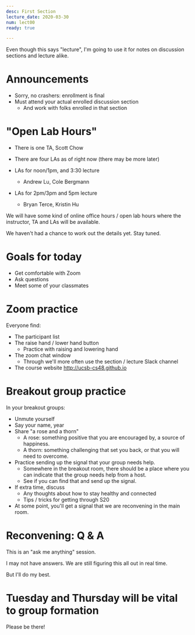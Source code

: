 ```yaml
---
desc: First Section
lecture_date: 2020-03-30
num: lect00
ready: true

---
```


Even though this says "lecture", I'm going to use it for
notes on discussion sections and lecture alike.

# Announcements

* Sorry, no crashers: enrollment is final
* Must attend your actual enrolled discussion section
   * And work with folks enrolled in that section

# "Open Lab Hours"

* There is one TA, Scott Chow
* There are four LAs as of right now (there may be more later)

* LAs for noon/1pm, and 3:30 lecture
  * Andrew Lu, Cole Bergmann

* LAs for 2pm/3pm and 5pm lecture
  * Bryan Terce, Kristin Hu

We will have some kind of online office hours / open lab hours
where the instructor, TA and LAs will be available.

We haven't had a chance to work out the details yet.  Stay tuned.
  

# Goals for today

* Get comfortable with Zoom
* Ask questions
* Meet some of your classmates

# Zoom practice

Everyone find:
* The participant list
* The raise hand / lower hand button
  * Practice with raising and lowering hand
* The zoom chat window
  * Through we'll more often use the section / lecture Slack channel
* The course website <http://ucsb-cs48.github.io>

# Breakout group practice

In your breakout groups:
* Unmute yourself
* Say your name, year
* Share "a rose and a thorn"
  * A rose: something positive that you are encouraged by,
    a source of happiness.
  * A thorn: something challenging that set you back,
    or that you will need to overcome.
* Practice sending up the signal that your group needs help.
  * Somewhere in the breakout room, there should be a place
    where you can indicate that the group needs help from a host.
  * See if you can find that and send up the signal.
* If extra time, discuss
  * Any thoughts about how to stay healthy and connected
  * Tips / tricks for getting through S20
* At some point, you'll get a signal that we are reconvening
  in the main room.

# Reconvening: Q & A

This is an "ask me anything" session.

I may not have answers.  We are still figuring this all out in real time.

But I'll do my best.


# Tuesday and Thursday will be vital to group formation

Please be there!